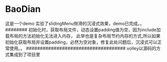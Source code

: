 # BaoDian
这是一个demo
实验了slidingMenu侧滑的沉浸式效果，demo已完成。。
########
初始化时，获取布局文件，动态设置padding值为空，因为include加载布局的方法初始化无法进入内存，
此举也是复杂布局节约内存的方式,所以如果初始化获取布局并设置padding，必然为空对象，修复此处问题后，沉浸式可以正常使用。。
####################################
volley以源码的方式集成到了项目里

